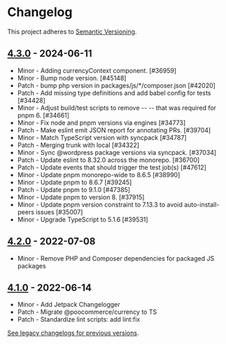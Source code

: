 # Changelog 

This project adheres to [Semantic Versioning](https://semver.org/spec/v2.0.0.html).

## [4.3.0](https://www.npmjs.com/package/@poocommerce/currency/v/4.3.0) - 2024-06-11 

-   Minor - Adding currencyContext component. [#36959]
-   Minor - Bump node version. [#45148]
-   Patch - bump php version in packages/js/*/composer.json [#42020]
-   Patch - Add missing type definitions and add babel config for tests [#34428]
-   Minor - Adjust build/test scripts to remove -- -- that was required for pnpm 6. [#34661]
-   Minor - Fix node and pnpm versions via engines [#34773]
-   Patch - Make eslint emit JSON report for annotating PRs. [#39704]
-   Minor - Match TypeScript version with syncpack [#34787]
-   Patch - Merging trunk with local [#34322]
-   Minor - Sync @wordpress package versions via syncpack. [#37034]
-   Patch - Update eslint to 8.32.0 across the monorepo. [#36700]
-   Patch - Update events that should trigger the test job(s) [#47612]
-   Minor - Update pnpm monorepo-wide to 8.6.5 [#38990]
-   Minor - Update pnpm to 8.6.7 [#39245]
-   Patch - Update pnpm to 9.1.0 [#47385]
-   Minor - Update pnpm to version 8. [#37915]
-   Minor - Update pnpm version constraint to 7.13.3 to avoid auto-install-peers issues [#35007]
-   Minor - Upgrade TypeScript to 5.1.6 [#39531]

## [4.2.0](https://www.npmjs.com/package/@poocommerce/currency/v/4.2.0) - 2022-07-08 

-   Minor - Remove PHP and Composer dependencies for packaged JS packages

## [4.1.0](https://www.npmjs.com/package/@poocommerce/currency/v/4.1.0) - 2022-06-14 

-   Minor - Add Jetpack Changelogger
-   Patch - Migrate @poocommerce/currency to TS
-   Patch - Standardize lint scripts: add lint:fix

[See legacy changelogs for previous versions](https://github.com/poocommerce/poocommerce/blob/68581955106947918d2b17607a01bdfdf22288a9/packages/js/currency/CHANGELOG.md).
